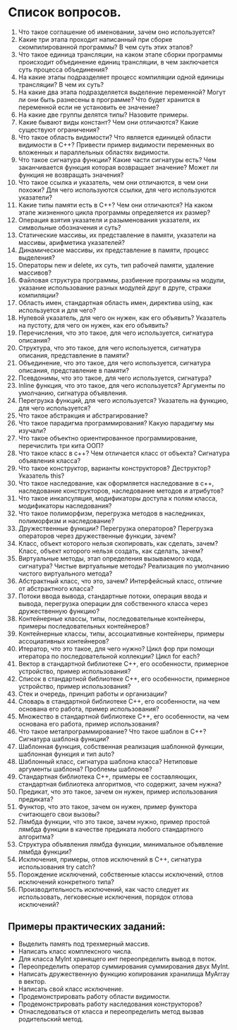 Список вопросов.
=================
1. Что такое соглашение об именовании, зачем оно используется?
2. Какие три этапа проходит написанный при сборке скомпилированной программы? В чем суть этих этапов?
3. Что такое единица трансляции, на каком этапе сборки программы происходит объединение единиц трансляции, в чем заключается суть процесса объединения?
4. На какие этапы подразделяет процесс компиляции одной единицы трансляции? В чем их суть?
5. На какие два этапа подразделяется выделение переменной? Могут ли они быть разнесены в программе? Что будет хранится в переменной если не установить ее значение?
6. На какие две группы делятся типы? Назовите примеры.
7. Какие бывают виды констант? Чем они отличаются? Какие существуют ограничения?
8. Что такое область видимости? Что является единицей области видимости в С++? Привести пример видимости переменных во вложенных и параллельных областях видимости.
9. Что такое сигнатура функции? Какие части сигнатуры есть? Чем заканчивается функция которая возвращает значение? Может ли функция не возвращать значения?
10. Что такое ссылка и указатель, чем они отличаются, в чем они похожи? Для чего используются ссылки, для чего используются указатели?
11. Какие типы памяти есть в С++? Чем они отличаются? На каком этапе жизненного цикла программы определяется их размер?
12. Операция взятия указателя и разыменования указателя, их символьные обозначения и суть?
13. Статические массивы, их представление в памяти, указатели на массивы, арифметика указателей?
14. Динамические массивы, их представление в памяти, процесс выделения?
15. Операторы new и delete, их суть, тип рабочей памяти, удаление массивов?
16. Файловая структура программы, разбиение программы на модули, указание
использование разных модулей друг в друге, стражи компиляции?
17. Область имен, стандартная область имен, директива using, как используется и
для чего?
18. Нулевой указатель, для чего он нужен, как его объявить? Указатель на пустоту, для чего он нужен, как его объявить?
19. Перечисления, что это такое, для чего используется, сигнатура описания?
20. Структура, что это такое, для чего используется, сигнатура описания, представление в памяти?
21. Объединение, что это такое, для чего используется, сигнатура описания, представление в памяти?
22. Псевдонимы, что это такое, для чего используется, сигнатура?
23. Inline функция, что это такое, для чего используется? Аргументы по умолчанию, сигнатура объявления.
24. Перегрузка функций, для чего используется? Указатель на функцию, для чего используется?
25. Что такое абстракция и абстрагирование?
26. Что такое парадигма программирования? Какую парадигму мы изучали?
27. Что такое объектно ориентированное программирование, перечислить три кита ООП?
28. Что такое класс в с++? Чем отличается класс от объекта? Сигнатура объявления класса?
29. Что такое конструктор, варианты конструкторов? Деструктор? Указатель this?
30. Что такое наследование, как оформляется наследование в с++, наследование конструкторов, наследование методов и атрибутов?
31. Что такое инкапсуляция, модификаторы доступа к полям класса, модификаторы наследования?
32. Что такое полиморфизм, перегрузка методов в наследниках, полиморфизм и наследование?
33. Дружественные функции? Перегрузка операторов? Перегрузка операторов через дружественные функции, зачем?
34. Класс, объект которого нельзя скопировать, как сделать, зачем? Класс, объект которого нельзя создать, как сделать, зачем?
35. Виртуальные методы, этап определения вызываемого кода, сигнатура? Чистые виртуальные методы? Реализация по умолчанию чистого виртуального метода?
36. Абстрактный класс, что это, зачем? Интерфейсный класс, отличие от абстрактного класса?
37. Потоки ввода вывода, стандартные потоки, операция ввода и вывода, перегрузка операции для собственного класса через дружественную функцию?
38. Контейнерные классы, типы, последовательные контейнеры, примеры последовательных контейнеров?
39. Контейнерные классы, типы, ассоциативные контейнеры, примеры ассоциативных контейнеров?
40. Итератор, что это такое, для чего нужно? Цикл фор при помощи итератора по последовательной коллекции? Цикл for each?
41. Вектор в стандартной библиотеке С++, его особенности, примерное устройство, пример использования?
42. Список в стандартной библиотеке С++, его особенности, примерное устройство, пример использования?
43. Стек и очередь, принцип работы и организации?
44. Словарь в стандартной библиотеке С++, его особенности, на чем основана его работа, пример использования?
45. Множество в стандартной библиотеке С++, его особенности, на чем основана его работа, пример использования?
46. Что такое метапрограммирование? Что такое шаблон в С++? Сигнатура шаблона функции?
47. Шаблонная функция, собственная реализация шаблонной функции, шаблонная функция и тип auto?
48. Шаблонный класс, сигнатура шаблона класса? Нетиповые аргументы шаблона? Проблемы шаблонов?
49. Стандартная библиотека С++, примеры ее составляющих, стандартная библиотека алгоритмов, что содержит, зачем нужна?
50. Предикат, что это такое, зачем он нужен, пример использования предиката?
51. Функтор, что это такое, зачем он нужен, пример функтора считающего свои вызовы?
52. Лямбда функции, что это такое, зачем нужно, пример простой лямбда функции в качестве предиката любого стандартного алгоритма?
53. Структура объявления лямбда функции, минимальное объявление лямбда функции?
54. Исключения, примеры, отлов исключений в С++, сигнатура использования try catch?
55. Порождение исключений, собственные классы исключений, отлов исключений конкретного типа?
56. Производительность исключений, как часто следует их использовать, легковесные исключения, порядок отлова исключений?

Примеры практических заданий:
---------
- Выделить память под трехмерный массив.
- Написать класс комплексного числа.
- Для класса MyInt хранящего инт переопределить вывод в поток.
- Переопределить оператор суммирования суммирования двух MyInt.
- Написать дружественную функцию копирования хранилища MyArray в вектор.
- Написать свой класс исключение.
- Продемонстрировать работу области видимости.
- Продемонстрировать работу наследования конструкторов?
- Отнаследоваться от класса и переопределить метод вызвав родительский метод.